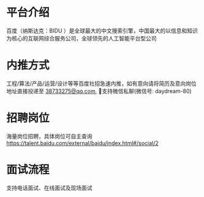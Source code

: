 # 平台介绍

百度（纳斯达克：BIDU ）是全球最大的中文搜索引擎，中国最大的以信息和知识为核心的互联网综合服务公司，全球领先的人工智能平台型公司

# 内推方式

工程/算法/产品/运营/设计等等百度社招急速内推，如有意向请将简历及意向岗位地址直接投递至 38733275@qq.com, 支持微信私聊(微信号: daydream-80)

# 招聘岗位

海量岗位招聘，具体岗位可自主查询 https://talent.baidu.com/external/baidu/index.html#/social/2


# 面试流程
支持电话面试、在线面试及现场面试



